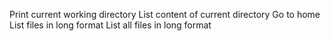 Print current working directory
List content of current directory
Go to home
List files in long format
List all files in long format

